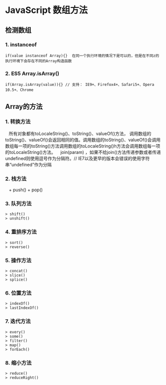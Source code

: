 
# JavaScript 数组方法

## 检测数组

### 1. instanceof 
    if(value instanceof Array){}  在同一个执行环境的情况下是可以的，但是在不同z的执行环境下会存在不同的Array构造函数
### 2. ES5  Array.isArray()
    if(Array.isArray(value)){} // 支持： IE9+、Firefox4+、Safari5+、Opera 10.5+、Chrome

## Array的方法
### 1. 转换方法
    所有对象都有toLocaleString()、toString()、valueOf()方法， 调用数组的toString()、valueOf()会返回相同的值。调用数组的toString()、valueOf()会调用数组每一项的toString()方法调用数组的toLocaleString()h方法会调用数组每一项的toLocaleString()方法。
    join(param) ，如果不给join()方法传递参数或者传递undefined则使用逗号作为分隔符。// IE7以及更早的版本会错误的使用字符串“undefined”作为分隔

### 2. 栈方法
    + push()
    + pop()
### 3. 队列方法
    > shift()
    > unshift()

### 4. 重排序方法
    > sort()
    > reverse()
    
### 5. 操作方法
    > concat()
    > slice()
    > splice()
    
### 6. 位置方法    
    > indexOf()
    > lastIndexOf()
    
### 7. 迭代方法
    > every()
    > some()
    > filter()
    > map()
    > forEach()
    
### 8. 缩小方法
    > reduce()
    > reduceRight()
    








